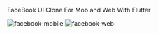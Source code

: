 FaceBook UI Clone For Mob and Web With Flutter

![facebook-mobile](https://user-images.githubusercontent.com/60543202/160628644-b5399d9c-f993-48c6-85b2-e98871357460.png)
![facebook-web](https://user-images.githubusercontent.com/60543202/160628677-19f5f572-5bfa-46f0-bccf-ffcc58bd3849.png)
